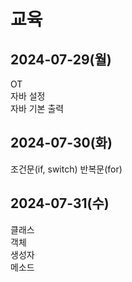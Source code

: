 # 교육
## 2024-07-29(월)
OT  
자바 설정  
자바 기본 출력

## 2024-07-30(화)
조건문(if, switch)
반복문(for)

## 2024-07-31(수)
클래스  
객체  
생성자  
메소드